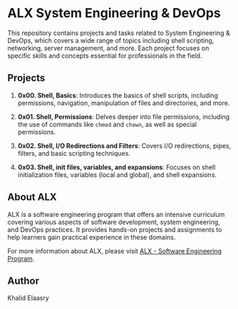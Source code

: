 # ALX System Engineering & DevOps

This repository contains projects and tasks related to System Engineering & DevOps, which covers a wide range of topics including shell scripting, networking, server management, and more. Each project focuses on specific skills and concepts essential for professionals in the field.

## Projects

1. **0x00. Shell, Basics**: Introduces the basics of shell scripts, including permissions, navigation, manipulation of files and directories, and more.

2. **0x01. Shell, Permissions**: Delves deeper into file permissions, including the use of commands like `chmod` and `chown`, as well as special permissions.

3. **0x02. Shell, I/O Redirections and Filters**: Covers I/O redirections, pipes, filters, and basic scripting techniques.

4. **0x03. Shell, init files, variables, and expansions**: Focuses on shell initialization files, variables (local and global), and shell expansions.

## About ALX

ALX is a software engineering program that offers an intensive curriculum covering various aspects of software development, system engineering, and DevOps practices. It provides hands-on projects and assignments to help learners gain practical experience in these domains.

For more information about ALX, please visit [ALX - Software Engineering Program](https://www.alxafrica.com/software-engineering).

## Author

Khalid Elaasry
